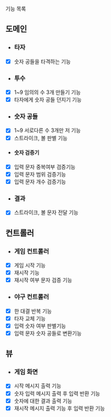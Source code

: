 기능 목록
## 도메인
- ### 타자
- [x] 숫자 공들을 타격하는 기능

- ### 투수
- [x] 1~9 임의의 수 3개 만들기 기능
- [x] 타자에게 숫자 공들 던지기 기능

- ### 숫자 공들
- [x] 1~9 서로다른 수 3개만 저 기능
- [x] 스트라이크, 볼 판별 기능

 - #### 숫자 검증기
- [x] 입력 문자 중복여부 검증기능
- [x] 입력 문자 범위 검증기능
- [x] 입력 문자 개수 검증기능

- ### 결과
- [x] 스트라이크, 볼 문자 전달 기능

## 컨트롤러
- ### 게임 컨트롤러
- [x] 게임 시작 기능
- [x] 재시작 기능
- [x] 재시작 여부 문자 검증 기능

- ### 야구 컨트롤러
- [x] 한 대결 반복 기능
- [x] 타자 교체 기능
- [x] 입력 숫자 여부 판별기능
- [x] 입력 문자 숫자 공들로 변환기능

## 뷰
- ### 게임 화면
- [x] 시작 메시지 출력 기능
- [x] 숫자 입력 메시지 출력 후 입력 반환 기능
- [x] 숫자에 대한 결과 출력 기능
- [x] 재시작 메시지 출력 기능 후 입력 반환 기능